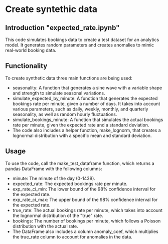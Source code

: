 
# Create syntethic data

## Introduction "expected_rate.ipynb"
This code simulates bookings data to create a test dataset for an analytics model. It generates random parameters and creates anomalies to mimic real-world booking data.

## Functionality
To create synthetic data three main functions are being used:
- seasonality: A function that generates a sine wave with a variable shape and strength to simulate seasonal variations.
- simulate_expected_by_minute: A function that generates the expected bookings rate per minute, given a number of days. It takes into account various parameters, such as daily, weekly, monthly, and quarterly seasonality, as well as random hourly fluctuations.
- simulate_bookings_minute: A function that simulates the actual bookings rate per minute, given the expected rate and a standard deviation.
- The code also includes a helper function, make_lognorm, that creates a lognormal distribution with a specific mean and standard deviation.

## Usage
To use the code, call the make_test_dataframe function, which returns a pandas DataFrame with the following columns:

- minute: The minute of the day (0-1439).
- expected_rate: The expected bookings rate per minute.
- exp_rate_ci_min: The lower bound of the 98% confidence interval for the expected rate.
- exp_rate_ci_max: The upper bound of the 98% confidence interval for the expected rate.
- true_rate: The actual bookings rate per minute, which takes into account the lognormal distribution of the "true" rate.
- bookings: The number of bookings per minute, which follows a Poisson distribution with the actual rate.
- The DataFrame also includes a column anomaly_coef, which multiplies the true_rate column to account for anomalies in the data.

